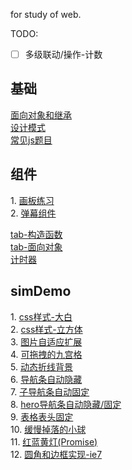 for study of web.   

TODO:   
- [ ] 多级联动/操作-计数  
<!-- 课程展示，产品下单 -->
<!-- 1. [](https://yalhu.github.io/forstudy/) -->
## 基础
[面向对象和继承](https://github.com/Yalhu/forstudy/tree/master/OOP-proto%26Inherit)  
[设计模式](https://github.com/Yalhu/forstudy/tree/master/designModule)  
[常见js题目](https://github.com/Yalhu/forstudy/tree/master/mianshiti)   
## 组件
1\. [画板练习](https://yalhu.github.io/forstudy/boardjs/)   
2\. [弹幕组件](https://yalhu.github.io/forstudy/danmu/)     

[tab-构造函数](https://yalhu.github.io/forstudy/component/tab-gouzaoFun.html)   
[tab-面向对象](https://yalhu.github.io/forstudy/component/tab-OOP.html)     
[计时器](https://yalhu.github.io/forstudy/component/timer.html)   

## simDemo
1\. [css样式-大白](https://yalhu.github.io/forstudy/simdemo/baymax-animation.html)    
2\. [css样式-立方体](https://yalhu.github.io/forstudy/simdemo/cube-3D.html)     
3\. [图片自适应扩展](https://yalhu.github.io/forstudy/simdemo/img-autoExtend.html)  
4\. [可拖拽的九宫格](https://yalhu.github.io/forstudy/simdemo/9grid-dragable.html)  
5\. [动态折线背景](https://yalhu.github.io/forstudy/simdemo/polygon-joint.html)     
6\. [导航条自动隐藏](https://yalhu.github.io/forstudy/simdemo/nav-autoHide/nav-simple.html)     
7\. [子导航条自动固定](https://yalhu.github.io/forstudy/simdemo/nav-autoHide/nav-subnav.html)   
8\. [hero导航条自动隐藏/固定](https://yalhu.github.io/forstudy/simdemo/nav-autoHide/nav-hero-subnav.html)   
9\.  [表格表头固定](https://yalhu.github.io/forstudy/simdemo/table-fixHead.html)    
10\. [缓慢掉落的小球](https://yalhu.github.io/forstudy/simdemo/dropBall-reqAF.html)  
11\. [红蓝黄灯(Promise)](https://yalhu.github.io/forstudy/simdemo/rgbLight.html)  
12\. [圆角和边框实现-ie7](https://yalhu.github.io/forstudy/simdemo/radius&shadow-ie7.html) 

<!-- 
其它(DIYcomponent)：      
图片炸落，游戏展示卡，3D展示相册，时间轴，      
slidejs，延迟加载，下拉二级导航条，3级城市联动     
自定义日历，雪花效果，别踩白块，打气球，    
 -->
